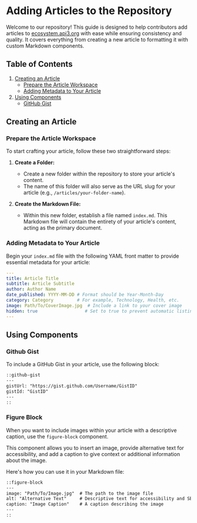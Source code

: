 # Adding Articles to the Repository

Welcome to our repository! This guide is designed to help contributors add articles to [ecosystem.api3.org](https://ecosystem.api3.org/) with ease while ensuring consistency and quality. It covers everything from creating a new article to formatting it with custom Markdown components.

## Table of Contents

1. [Creating an Article](#creating-an-article)
   - [Prepare the Article Workspace](#prepare-the-article-workspace)
   - [Adding Metadata to Your Article](#adding-metadata-to-your-article)
3. [Using Components](#using-components)
   - [GitHub Gist](#github-gist)

## Creating an Article

### Prepare the Article Workspace


To start crafting your article, follow these two straightforward steps:

1. **Create a Folder:**
   - Create a new folder within the repository to store your article's content.
   - The name of this folder will also serve as the URL slug for your article (e.g., `/articles/your-folder-name`).

2. **Create the Markdown File:**
   - Within this new folder, establish a file named `index.md`. This Markdown file will contain the entirety of your article's content, acting as the primary document.

### Adding Metadata to Your Article

Begin your `index.md` file with the following YAML front matter to provide essential metadata for your article:


```yaml
---
title: Article Title
subtitle: Article Subtitle
author: Author Name
date_published: YYYY-MM-DD # Format should be Year-Month-Day
category: Category         # For example, Technology, Health, etc.
image: Path/To/CoverImage.jpg  # Include a link to your cover image
hidden: true                  # Set to true to prevent automatic listing
---
```


## Using Components

### Github Gist

To include a GitHub Gist in your article, use the following block:

```md
::github-gist
---
gistUrl: "https://gist.github.com/Username/GistID"
gistId: "GistID"
---
::
```

### Figure Block

When you want to include images within your article with a descriptive caption, use the `figure-block` component. 


This component allows you to insert an image, provide alternative text for accessibility, and add a caption to give context or additional information about the image.

Here's how you can use it in your Markdown file:

```md
::figure-block
---
image: "Path/To/Image.jpg"  # The path to the image file
alt: "Alternative Text"     # Descriptive text for accessibility and SEO
caption: "Image Caption"    # A caption describing the image
---
::

